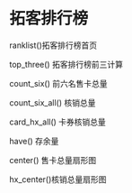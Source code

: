 # 拓客排行榜

ranklist()拓客排行榜首页

 top_three() 拓客排行榜前三计算

count_six() 前六名售卡总量

count_six_all() 核销总量

card_hx_all() 卡券核销总量

have() 存余量

center() 售卡总量扇形图

hx_center()核销总量扇形图